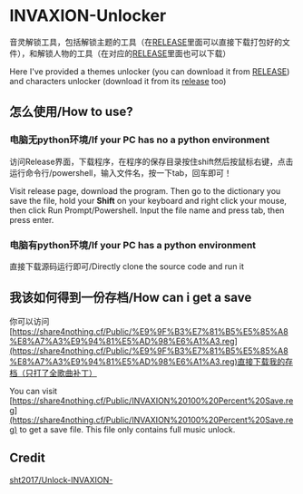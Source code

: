 # INVAXION-Unlocker

音灵解锁工具，包括解锁主题的工具（在[RELEASE](https://github.com/GamerNoTitle/INVAXION-Unlocker/releases/tag/ThemeUnlocker)里面可以直接下载打包好的文件），和解锁人物的工具（在对应的[RELEASE](https://github.com/GamerNoTitle/INVAXION-Unlocker/releases/tag/CharacterUnlocker)里面也可以下载）

Here I've provided a themes unlocker (you can download it from [RELEASE](https://github.com/GamerNoTitle/INVAXION-Unlocker/releases/tag/ThemeUnlocker)) and characters unlocker (download it from its [release](https://github.com/GamerNoTitle/INVAXION-Unlocker/releases/tag/CharacterUnlocker) too)

## 怎么使用/How to use?

### 电脑无python环境/If your PC has no a python environment

访问Release界面，下载程序，在程序的保存目录按住shift然后按鼠标右键，点击运行命令行/powershell，输入文件名，按一下tab，回车即可！

Visit release page, download the program. Then go to the dictionary you save the file, hold your **Shift** on your keyboard and right click your mouse, then click Run Prompt/Powershell. Input the file name and press tab, then press enter.

### 电脑有python环境/If your PC has a python environment

直接下载源码运行即可/Directly clone the source code and run it

## 我该如何得到一份存档/How can i get a save

你可以访问[https://share4nothing.cf/Public/%E9%9F%B3%E7%81%B5%E5%85%A8%E8%A7%A3%E9%94%81%E5%AD%98%E6%A1%A3.reg](https://share4nothing.cf/Public/%E9%9F%B3%E7%81%B5%E5%85%A8%E8%A7%A3%E9%94%81%E5%AD%98%E6%A1%A3.reg)直接下载我的存档（只打了全歌曲补丁）

You can visit [https://share4nothing.cf/Public/INVAXION%20100%20Percent%20Save.reg](https://share4nothing.cf/Public/INVAXION%20100%20Percent%20Save.reg) to get a save file. This file only contains full music unlock.

## Credit

[sht2017/Unlock-INVAXION-](https://github.com/sht2017/Unlock-INVAXION-)
